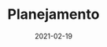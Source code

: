 ---
title: Planejamento
excerpt: Apresenta o planejamento do projeto da disciplina de Requisitos de Software
date: 2021-02-19
icon:
  name: icon_puzzle_alt
color: green
sections:
  - /planejamento/intro
---